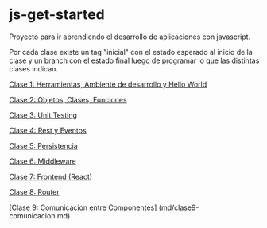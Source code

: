 # js-get-started
Proyecto para ir aprendiendo el desarrollo de aplicaciones con javascript. 

Por cada clase existe un tag "inicial" con el estado esperado al inicio de la clase y un branch con el estado final luego de programar lo que las distintas clases indican.

[Clase 1: Herramientas, Ambiente de desarrollo y Hello World](md/clase1-herramientas-ambiente-hello-world.md)

[Clase 2: Objetos, Clases, Funciones](md/clase2-objetos-clases-funciones.md)

[Clase 3: Unit Testing](md/clase3-testing.md)

[Clase 4: Rest y Eventos](md/clase4-rest-eventos.md)

[Clase 5: Persistencia](md/clase5-persistencia.md)

[Clase 6: Middleware](md/clase6-middleware.md)

[Clase 7: Frontend (React)](md/clase7-frontend.md)

[Clase 8: Router](md/clase8-router.md)

[Clase 9: Comunicacion entre Componentes] (md/clase9-comunicacion.md)
